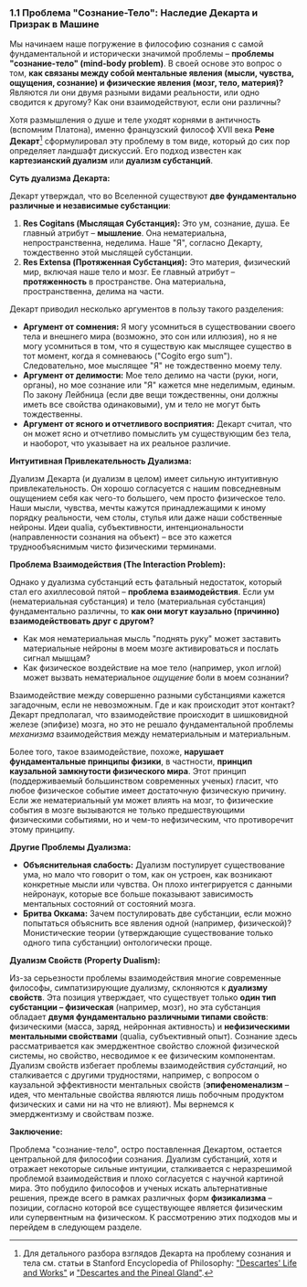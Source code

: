 ### 1.1 Проблема "Сознание-Тело": Наследие Декарта и Призрак в Машине

Мы начинаем наше погружение в философию сознания с самой фундаментальной и исторически значимой проблемы – **проблемы "сознание-тело" (mind-body problem)**. В своей основе это вопрос о том, **как связаны между собой ментальные явления (мысли, чувства, ощущения, сознание) и физические явления (мозг, тело, материя)?** Являются ли они двумя разными видами реальности, или одно сводится к другому? Как они взаимодействуют, если они различны?

Хотя размышления о душе и теле уходят корнями в античность (вспомним Платона), именно французский философ XVII века **Рене Декарт**[^descartes_mind_body] сформулировал эту проблему в том виде, который до сих пор определяет ландшафт дискуссий. Его подход известен как **картезианский дуализм** или **дуализм субстанций**.

**Суть дуализма Декарта:**

Декарт утверждал, что во Вселенной существуют **две фундаментально различные и независимые субстанции**:

1.  **Res Cogitans (Мыслящая Субстанция):** Это ум, сознание, душа. Ее главный атрибут – **мышление**. Она нематериальна, непространственна, неделима. Наше "Я", согласно Декарту, тождественно этой мыслящей субстанции.
2.  **Res Extensa (Протяженная Субстанция):** Это материя, физический мир, включая наше тело и мозг. Ее главный атрибут – **протяженность** в пространстве. Она материальна, пространственна, делима на части.

Декарт приводил несколько аргументов в пользу такого разделения:

*   **Аргумент от сомнения:** Я могу усомниться в существовании своего тела и внешнего мира (возможно, это сон или иллюзия), но я не могу усомниться в том, что я существую как мыслящее существо в тот момент, когда я сомневаюсь ("Cogito ergo sum"). Следовательно, мое мыслящее "Я" не тождественно моему телу.
*   **Аргумент от делимости:** Мое тело делимо на части (руки, ноги, органы), но мое сознание или "Я" кажется мне неделимым, единым. По закону Лейбница (если две вещи тождественны, они должны иметь все свойства одинаковыми), ум и тело не могут быть тождественны.
*   **Аргумент от ясного и отчетливого восприятия:** Декарт считал, что он может ясно и отчетливо помыслить ум существующим без тела, и наоборот, что указывает на их реальное различие.

**Интуитивная Привлекательность Дуализма:**

Дуализм Декарта (и дуализм в целом) имеет сильную интуитивную привлекательность. Он хорошо согласуется с нашим повседневным ощущением себя как чего-то большего, чем просто физическое тело. Наши мысли, чувства, мечты кажутся принадлежащими к иному порядку реальности, чем столы, стулья или даже наши собственные нейроны. Идеи qualia, субъективности, интенциональности (направленности сознания на объект) – все это кажется труднообъяснимым чисто физическими терминами.

**Проблема Взаимодействия (The Interaction Problem):**

Однако у дуализма субстанций есть фатальный недостаток, который стал его ахиллесовой пятой – **проблема взаимодействия**. Если ум (нематериальная субстанция) и тело (материальная субстанция) фундаментально различны, то **как они могут каузально (причинно) взаимодействовать друг с другом?**

*   Как моя нематериальная мысль "поднять руку" может заставить материальные нейроны в моем мозге активироваться и послать сигнал мышцам?
*   Как физическое воздействие на мое тело (например, укол иглой) может вызвать нематериальное *ощущение* боли в моем сознании?

Взаимодействие между совершенно разными субстанциями кажется загадочным, если не невозможным. Где и как происходит этот контакт? Декарт предполагал, что взаимодействие происходит в шишковидной железе (эпифизе) мозга, но это не решало фундаментальной проблемы *механизма* взаимодействия между нематериальным и материальным.

Более того, такое взаимодействие, похоже, **нарушает фундаментальные принципы физики**, в частности, **принцип каузальной замкнутости физического мира**. Этот принцип (поддерживаемый большинством современных ученых) гласит, что любое физическое событие имеет достаточную физическую причину. Если же нематериальный ум может влиять на мозг, то физические события в мозге вызываются не только предшествующими физическими событиями, но и чем-то нефизическим, что противоречит этому принципу.

**Другие Проблемы Дуализма:**

*   **Объяснительная слабость:** Дуализм постулирует существование ума, но мало что говорит о том, как он устроен, как возникают конкретные мысли или чувства. Он плохо интегрируется с данными нейронаук, которые все больше показывают зависимость ментальных состояний от состояний мозга.
*   **Бритва Оккама:** Зачем постулировать две субстанции, если можно попытаться объяснить все явления одной (например, физической)? Монистические теории (утверждающие существование только одного типа субстанции) онтологически проще.

**Дуализм Свойств (Property Dualism):**

Из-за серьезности проблемы взаимодействия многие современные философы, симпатизирующие дуализму, склоняются к **дуализму свойств**. Эта позиция утверждает, что существует только **один тип субстанции – физическая** (например, мозг), но эта субстанция обладает **двумя фундаментально различными типами свойств**: физическими (масса, заряд, нейронная активность) и **нефизическими ментальными свойствами** (qualia, субъективный опыт). Сознание здесь рассматривается как эмерджентное свойство сложной физической системы, но свойство, несводимое к ее физическим компонентам. Дуализм свойств избегает проблемы взаимодействия *субстанций*, но сталкивается с другими трудностями, например, с вопросом о каузальной эффективности ментальных свойств (**эпифеноменализм** – идея, что ментальные свойства являются лишь побочным продуктом физических и сами ни на что не влияют). Мы вернемся к эмерджентизму и свойствам позже.

**Заключение:**

Проблема "сознание-тело", остро поставленная Декартом, остается центральной для философии сознания. Дуализм субстанций, хотя и отражает некоторые сильные интуиции, сталкивается с неразрешимой проблемой взаимодействия и плохо согласуется с научной картиной мира. Это побудило философов и ученых искать альтернативные решения, прежде всего в рамках различных форм **физикализма** – позиции, согласно которой все существующее является физическим или супервентным на физическом. К рассмотрению этих подходов мы и перейдем в следующем разделе.


[^descartes_mind_body]: Для детального разбора взглядов Декарта на проблему сознания и тела см. статьи в Stanford Encyclopedia of Philosophy: ["Descartes' Life and Works"](https://plato.stanford.edu/entries/descartes-works/) и ["Descartes and the Pineal Gland"](https://plato.stanford.edu/entries/pineal-gland/).